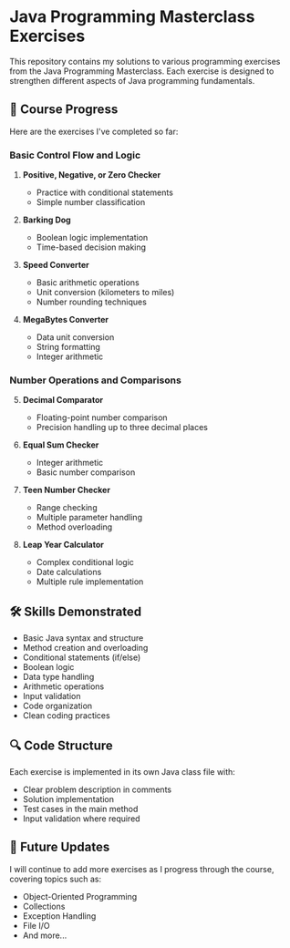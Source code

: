 # Java Programming Masterclass Exercises

This repository contains my solutions to various programming exercises from the Java Programming Masterclass. Each exercise is designed to strengthen different aspects of Java programming fundamentals.

## 🎯 Course Progress

Here are the exercises I've completed so far:

### Basic Control Flow and Logic

1. **Positive, Negative, or Zero Checker**

   - Practice with conditional statements
   - Simple number classification

2. **Barking Dog**

   - Boolean logic implementation
   - Time-based decision making

3. **Speed Converter**

   - Basic arithmetic operations
   - Unit conversion (kilometers to miles)
   - Number rounding techniques

4. **MegaBytes Converter**
   - Data unit conversion
   - String formatting
   - Integer arithmetic

### Number Operations and Comparisons

5. **Decimal Comparator**

   - Floating-point number comparison
   - Precision handling up to three decimal places

6. **Equal Sum Checker**

   - Integer arithmetic
   - Basic number comparison

7. **Teen Number Checker**

   - Range checking
   - Multiple parameter handling
   - Method overloading

8. **Leap Year Calculator**
   - Complex conditional logic
   - Date calculations
   - Multiple rule implementation

## 🛠 Skills Demonstrated

- Basic Java syntax and structure
- Method creation and overloading
- Conditional statements (if/else)
- Boolean logic
- Data type handling
- Arithmetic operations
- Input validation
- Code organization
- Clean coding practices

## 🔍 Code Structure

Each exercise is implemented in its own Java class file with:

- Clear problem description in comments
- Solution implementation
- Test cases in the main method
- Input validation where required

## 🚀 Future Updates

I will continue to add more exercises as I progress through the course, covering topics such as:

- Object-Oriented Programming
- Collections
- Exception Handling
- File I/O
- And more...
